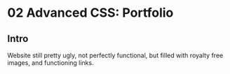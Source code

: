 # 02 Advanced CSS: Portfolio

## Intro
Website still pretty ugly, not perfectly functional, but filled with royalty free images, and functioning links.
